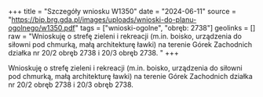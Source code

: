 +++
title = "Szczegóły wniosku W1350"
date = "2024-06-11"
source = "https://bip.brg.gda.pl/images/uploads/wnioski-do-planu-ogolnego/w1350.pdf"
tags = ["wnioski-ogolne", "obręb: 2738"]
geolinks = []
raw = "Wnioskuję o strefę zieleni i rekreacji (m.in. boisko, urządzenia do siłowni pod chmurką, małą architekturę ławki) na terenie Górek Zachodnich działka nr 20/2 obręb 2738 i 20/3 obręb 2738. "
+++

Wnioskuję o strefę zieleni i rekreacji (m.in. boisko, urządzenia do siłowni pod chmurką, małą
architekturę ławki) na terenie Górek Zachodnich działka nr 20/2 obręb 2738 i 20/3 obręb 2738.



